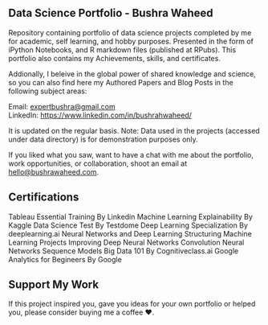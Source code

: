 ## Data Science Portfolio - Bushra Waheed

Repository containing portfolio of data science projects completed by me for academic, self learning, and hobby purposes. Presented in the form of iPython Notebooks, and R markdown files (published at RPubs). This portfolio also contains my Achievements, skills, and certificates. 

Addionally, I beleive in the global power of shared knowledge and science, so you can also find here my Authored Papers and Blog Posts in the following subject areas:

Email: expertbushra@gmail.com \
LinkedIn: https://www.linkedin.com/in/bushrahwaheed/

It is updated on the regular basis.
Note: Data used in the projects (accessed under data directory) is for demonstration purposes only.

If you liked what you saw, want to have a chat with me about the portfolio, work opportunities, or collaboration, shoot an email at hello@bushrawaheed.com.

## Certifications

Tableau Essential Training By Linkedin
Machine Learning Explainability By Kaggle
Data Science Test By Testdome
Deep Learning Specialization By deeplearning.ai
Neural Networks and Deep Learning
Structuring Machine Learning Projects
Improving Deep Neural Networks
Convolution Neural Networks
Sequence Models
Big Data 101 By Cognitiveclass.ai
Google Analytics for Begineers By Google

## Support My Work
If this project inspired you, gave you ideas for your own portfolio or helped you, please consider buying me a coffee ❤️.
